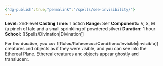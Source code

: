 ```yaml
---
{"dg-publish":true,"permalink":"/spells/see-invisibility/"}
---
```


**Level:** 2nd-level
**Casting Time:** 1 action
**Range:** Self
**Components:** V, S, M (a pinch of talc and a small sprinkling of powdered silver)
**Duration:** 1 hour
**School:** [[Spells/Divination\|Divination]]

For the duration, you see [[Rules/References/Conditions/Invisible\|invisible]] creatures and objects as if they were visible, and you can see into the Ethereal Plane. Ethereal creatures and objects appear ghostly and translucent.